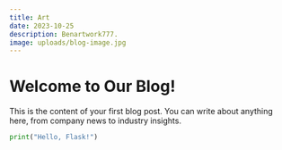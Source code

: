 ```yaml
---
title: Art
date: 2023-10-25
description: Benartwork777.
image: uploads/blog-image.jpg
---
```


# Welcome to Our Blog!

This is the content of your first blog post. You can write about anything here, from company news to industry insights.

```python
print("Hello, Flask!")
```